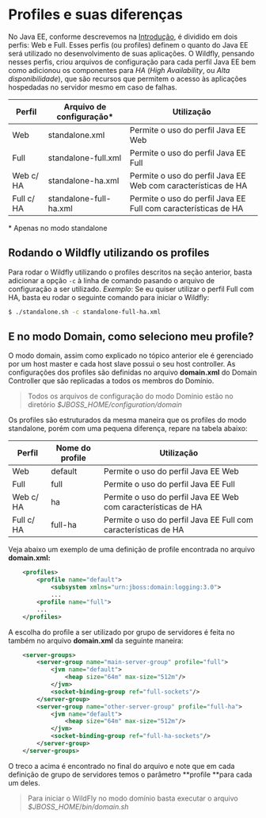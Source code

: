 # Profiles e suas diferenças

No Java EE, conforme descrevemos na [Introdução](../introducao.md), é dividido em dois perfis: Web e Full. Esses perfis \(ou profiles\) definem o quanto do Java EE será utilizado no desenvolvimento de suas aplicações. O Wildfly, pensando nesses perfis, criou arquivos de configuração para cada perfil Java EE bem como adicionou os componentes para _HA_ \(_High Availability_, ou _Alta disponibilidade_\), que são recursos que permitem o acesso às aplicações hospedadas no servidor mesmo em caso de falhas.

| Perfil | Arquivo de configuração\* | Utilização |
| --- | --- | --- |
| Web | standalone.xml | Permite o uso do perfil Java EE Web |
| Full | standalone-full.xml | Permite o uso do perfil Java EE Full |
| Web c/ HA | standalone-ha.xml | Permite o uso do perfil Java EE Web com características de HA |
| Full c/ HA | standalone-full-ha.xml | Permite o uso do perfil Java EE Full com características de HA |

\* Apenas no modo standalone

## Rodando o Wildfly utilizando os profiles

Para rodar o Wildfly utilizando o profiles descritos na seção anterior, basta adicionar a opção `-c` à linha de comando pasando o arquivo de configuração a ser utilizado. _Exemplo_: Se eu quiser utilizar o perfil Full com HA, basta eu rodar o seguinte comando para iniciar o Wildfly:

```bash
$ ./standalone.sh -c standalone-full-ha.xml
```

## E no modo Domain, como seleciono meu profile?

O modo domain, assim como explicado no tópico anterior ele é gerenciado por um host master e cada host slave possui o seu host controller. As configurações dos profiles são definidas no arquivo **domain.xml** do Domain Controller que são replicadas a todos os membros do Domínio.

> Todos os arquivos de configuração do modo Domínio estão no diretório _$JBOSS\_HOME/configuration/domain_

Os profiles são estruturados da mesma maneira que os profiles do modo standalone, porém com uma pequena diferença, repare na tabela abaixo:

| Perfil | Nome do profile | Utilização |
| --- | --- | --- |
| Web | default | Permite o uso do perfil Java EE Web |
| Full | full | Permite o uso do perfil Java EE Full |
| Web c/ HA | ha | Permite o uso do perfil Java EE Web com características de HA |
| Full c/ HA | full-ha | Permite o uso do perfil Java EE Full com características de HA |

Veja abaixo um exemplo de uma definição de profile encontrada no arquivo **domain.xml:**

```xml
    <profiles>
        <profile name="default">
            <subsystem xmlns="urn:jboss:domain:logging:3.0">
            ...
        <profile name="full">
        ...
    </profiles>
```

A escolha do profile a ser utilizado por grupo de servidores é feita no também no arquivo **domain.xml** da seguinte maneira:

```xml
    <server-groups>
        <server-group name="main-server-group" profile="full">
            <jvm name="default">
                <heap size="64m" max-size="512m"/>
            </jvm>
            <socket-binding-group ref="full-sockets"/>
        </server-group>
        <server-group name="other-server-group" profile="full-ha">
            <jvm name="default">
                <heap size="64m" max-size="512m"/>
            </jvm>
            <socket-binding-group ref="full-ha-sockets"/>
        </server-group>
    </server-groups>
```

O treco a acima é encontrado no final do arquivo e note que em cada definição de grupo de servidores temos o parâmetro **profile **para cada um deles.

> Para iniciar o WildFly no modo domínio basta executar o arquivo _$JBOSS\_HOME_/_bin/domain.sh_




